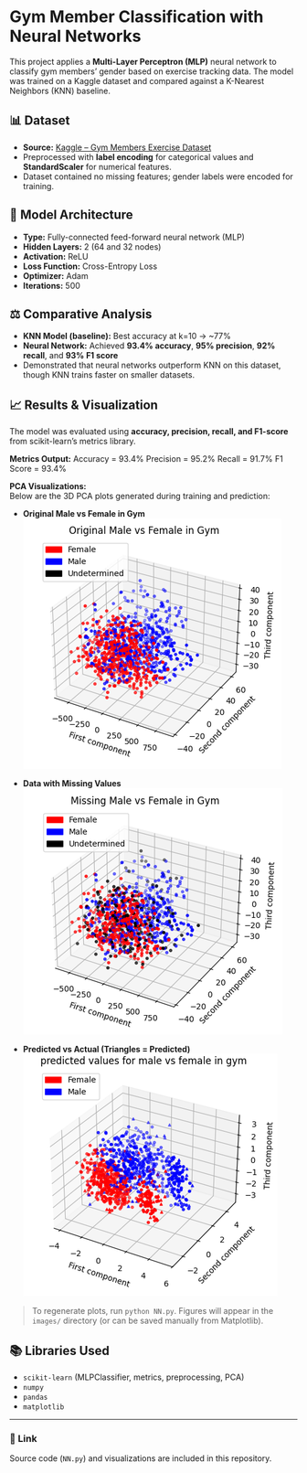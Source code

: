 # Gym Member Classification with Neural Networks

This project applies a **Multi-Layer Perceptron (MLP)** neural network to classify gym members’ gender based on exercise tracking data. The model was trained on a Kaggle dataset and compared against a K-Nearest Neighbors (KNN) baseline.

## 📊 Dataset
- **Source:** [Kaggle – Gym Members Exercise Dataset](https://www.kaggle.com/datasets/valakhorasani/gym-members-exercise-dataset/data)  
- Preprocessed with **label encoding** for categorical values and **StandardScaler** for numerical features.  
- Dataset contained no missing features; gender labels were encoded for training.

## 🧠 Model Architecture
- **Type:** Fully-connected feed-forward neural network (MLP)  
- **Hidden Layers:** 2 (64 and 32 nodes)  
- **Activation:** ReLU  
- **Loss Function:** Cross-Entropy Loss  
- **Optimizer:** Adam  
- **Iterations:** 500  

## ⚖️ Comparative Analysis
- **KNN Model (baseline):** Best accuracy at k=10 → ~77%  
- **Neural Network:** Achieved **93.4% accuracy**, **95% precision**, **92% recall**, and **93% F1 score**  
- Demonstrated that neural networks outperform KNN on this dataset, though KNN trains faster on smaller datasets.

## 📈 Results & Visualization
The model was evaluated using **accuracy, precision, recall, and F1-score** from scikit-learn’s metrics library.  

**Metrics Output:**
Accuracy = 93.4%
Precision = 95.2%
Recall = 91.7%
F1 Score = 93.4%

**PCA Visualizations:**  
Below are the 3D PCA plots generated during training and prediction:  

- **Original Male vs Female in Gym**  
![Original PCA](images/pca_original.png)

- **Data with Missing Values**  
![Missing PCA](images/pca_missing.png)

- **Predicted vs Actual (Triangles = Predicted)**  
![Predicted PCA](images/pca_predicted.png)

> To regenerate plots, run `python NN.py`. Figures will appear in the `images/` directory (or can be saved manually from Matplotlib).

## 📚 Libraries Used
- `scikit-learn` (MLPClassifier, metrics, preprocessing, PCA)  
- `numpy`  
- `pandas`  
- `matplotlib`  

---

### 🔗 Link
Source code (`NN.py`) and visualizations are included in this repository.

